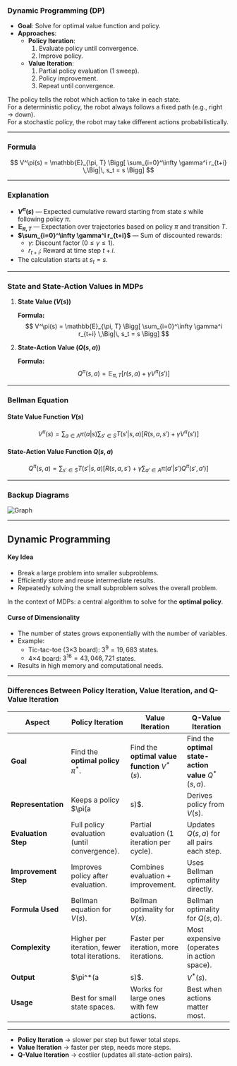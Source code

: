 ### **Dynamic Programming (DP)**

- **Goal**: Solve for optimal value function and policy.
- **Approaches**:
  - **Policy Iteration**:
    1. Evaluate policy until convergence.
    2. Improve policy.
  - **Value Iteration**:
    1. Partial policy evaluation (1 sweep).
    2. Policy improvement.
    3. Repeat until convergence.

The policy tells the robot which action to take in each state.  
For a deterministic policy, the robot always follows a fixed path (e.g., right → down).  
For a stochastic policy, the robot may take different actions probabilistically.

---

### Formula

$$
V^\pi(s) = \mathbb{E}_{\pi, T} \Bigg[ \sum_{i=0}^\infty \gamma^i r_{t+i} \,\Big|\, s_t = s \Bigg]
$$

---

### Explanation

- **$V^\pi(s)$** — Expected cumulative reward starting from state $s$ while following policy $\pi$.
- **$\mathbb{E}_{\pi, T}$** — Expectation over trajectories based on policy $\pi$ and transition $T$.
- **$\sum_{i=0}^\infty \gamma^i r_{t+i}$** — Sum of discounted rewards:
  - $\gamma$: Discount factor ($0 \leq \gamma \leq 1$).
  - $r_{t+i}$: Reward at time step $t+i$.
- The calculation starts at $s_t = s$.

---

### State and State-Action Values in MDPs

1. **State Value ($V(s)$)**

   **Formula:**
   $$
   V^\pi(s) = \mathbb{E}_{\pi, T} \Bigg[ \sum_{i=0}^\infty \gamma^i r_{t+i} \,\Big|\, s_t = s \Bigg]
   $$

2. **State-Action Value ($Q(s,a)$)**

   **Formula:**
   $$
   Q^\pi(s, a) = \mathbb{E}_{\pi, T} \Big[ r(s,a) + \gamma V^\pi(s') \Big]
   $$

---

### **Bellman Equation**

#### **State Value Function $V(s)$**

$$
V^\pi(s) = \sum_{a \in A} \pi(a|s) \sum_{s' \in S} T(s'|s,a)
\Big[ R(s,a,s') + \gamma V^\pi(s') \Big]
$$

#### **State-Action Value Function $Q(s,a)$**

$$
Q^\pi(s, a) = \sum_{s' \in S} T(s'|s,a)
\Big[ R(s,a,s') + \gamma \sum_{a' \in A} \pi(a'|s') Q^\pi(s',a') \Big]
$$

---

### **Backup Diagrams**

![Graph](../../../Files/third-semester/sai/3.png)

---

## Dynamic Programming

#### Key Idea

- Break a large problem into smaller subproblems.
- Efficiently store and reuse intermediate results.
- Repeatedly solving the small subproblem solves the overall problem.

In the context of MDPs: a central algorithm to solve for the **optimal policy**.

#### **Curse of Dimensionality**

- The number of states grows exponentially with the number of variables.
- Example:
  - Tic-tac-toe (3×3 board): $3^9 = 19{,}683$ states.
  - 4×4 board: $3^{16} = 43{,}046{,}721$ states.
- Results in high memory and computational needs.

---

### **Differences Between Policy Iteration, Value Iteration, and Q-Value Iteration**

| **Aspect** | **Policy Iteration** | **Value Iteration** | **Q-Value Iteration** |
|-------------|----------------------|----------------------|------------------------|
| **Goal** | Find the **optimal policy** $\pi^*$. | Find the **optimal value function** $V^*(s)$. | Find the **optimal state-action value** $Q^*(s,a)$. |
| **Representation** | Keeps a policy $\pi(a|s)$. | Derives policy from $V(s)$. | Derives policy from $Q(s,a)$. |
| **Evaluation Step** | Full policy evaluation (until convergence). | Partial evaluation (1 iteration per cycle). | Updates $Q(s,a)$ for all pairs each step. |
| **Improvement Step** | Improves policy after evaluation. | Combines evaluation + improvement. | Uses Bellman optimality directly. |
| **Formula Used** | Bellman equation for $V(s)$. | Bellman optimality for $V(s)$. | Bellman optimality for $Q(s,a)$. |
| **Complexity** | Higher per iteration, fewer total iterations. | Faster per iteration, more iterations. | Most expensive (operates in action space). |
| **Output** | $\pi^*(a|s)$. | $V^*(s)$. | $Q^*(s,a)$. |
| **Usage** | Best for small state spaces. | Works for large ones with few actions. | Best when actions matter most. |

---

- **Policy Iteration** → slower per step but fewer total steps.  
- **Value Iteration** → faster per step, needs more steps.  
- **Q-Value Iteration** → costlier (updates all state-action pairs).
